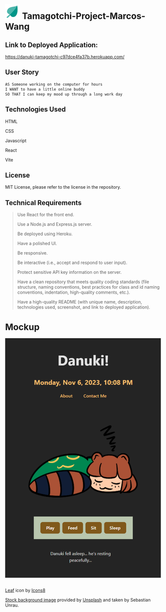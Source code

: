 # ![leaf](./client/assets/icons8-leaf-48.png) Tamagotchi-Project-Marcos-Wang

## Link to Deployed Application:

https://danuki-tamagotchi-c97dce4fa37b.herokuapp.com/

## User Story

```
AS Someone working on the computer for hours
I WANT to have a little online buddy
SO THAT I can keep my mood up through a long work day
```

## Technologies Used

HTML

CSS

Javascript

React

Vite

## License

MIT License, please refer to the license in the repository.

## Technical Requirements

> Use React for the front end.
>
> Use a Node.js and Express.js server.
>
> Be deployed using Heroku.
>
> Have a polished UI.
>
> Be responsive.
>
> Be interactive (i.e., accept and respond to user input).
>
> Protect sensitive API key information on the server.
>
> Have a clean repository that meets quality coding standards (file structure, naming conventions, best practices for class and id naming conventions, indentation, high-quality comments, etc.).
>
> Have a high-quality README (with unique name, description, technologies used, screenshot, and link to deployed application).

# Mockup

![Mockup](./client/assets/TamaMockup.png)

##

<a target="_blank" href="https://icons8.com/icon/18066/leaf">Leaf</a> icon by <a target="_blank" href="https://icons8.com">Icons8</a>

[Stock background image](https://unsplash.com/photos/trees-on-forest-with-sun-rays-sp-p7uuT0tw) provided by [Unsplash](https://unsplash.com) and taken by Sebastian Unrau.